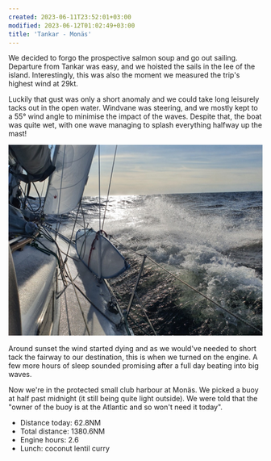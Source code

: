 ```yaml
---
created: 2023-06-11T23:52:01+03:00
modified: 2023-06-12T01:02:49+03:00
title: 'Tankar - Monäs'
---
```


We decided to forgo the prospective salmon soup and go out sailing. Departure from Tankar was easy, and we hoisted the sails in the lee of the island. Interestingly, this was also the moment we measured the trip's highest wind at 29kt.

Luckily that gust was only a short anomaly and we could take long leisurely tacks out in the open water. Windvane was steering, and we mostly kept to a 55° wind angle to minimise the impact of the waves. Despite that, the boat was quite wet, with one wave managing to splash everything halfway up the mast!

![Image](../2023/817bd65e4629d9e3f576434492960ce4.jpg)

Around sunset the wind started dying and as we would've needed to short tack the fairway to our destination, this is when we turned on the engine. A few more hours of sleep sounded promising after a full day beating into big waves.

Now we're in the protected small club harbour at Monäs. We picked a buoy at half past midnight (it still being quite light outside). We were told that the "owner of the buoy is at the Atlantic and so won't need it today".

* Distance today: 62.8NM
* Total distance: 1380.6NM
* Engine hours: 2.6
* Lunch: coconut lentil curry
